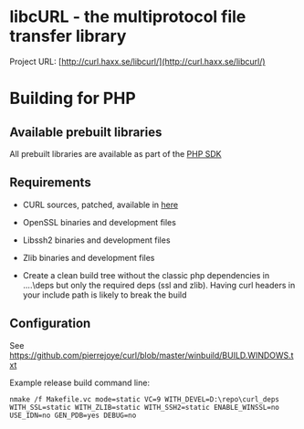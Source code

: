 # libcURL - the multiprotocol file transfer library

Project URL: [http://curl.haxx.se/libcurl/](http://curl.haxx.se/libcurl/)

# Building for PHP

## Available prebuilt libraries

All prebuilt libraries are available as part of the [PHP
SDK](http://windows.php.net/downloads/php-sdk/)

## Requirements

  * CURL sources, patched, available in [here](https://github.com/winlibs)

  * OpenSSL binaries and development files

  * Libssh2 binaries and development files

  * Zlib binaries and development files

  * Create a clean build tree without the classic php dependencies in ..\..\deps but only the required deps (ssl and zlib). Having curl headers in your include path is likely to break the build

## Configuration

See [https://github.com/pierrejoye/curl/blob/master/winbuild/BUILD.WINDOWS.txt
](https://github.com/pierrejoye/curl/blob/master/winbuild/BUILD.WINDOWS.txt)

Example release build command line:

    
    nmake /f Makefile.vc mode=static VC=9 WITH_DEVEL=D:\repo\curl_deps WITH_SSL=static WITH_ZLIB=static WITH_SSH2=static ENABLE_WINSSL=no USE_IDN=no GEN_PDB=yes DEBUG=no